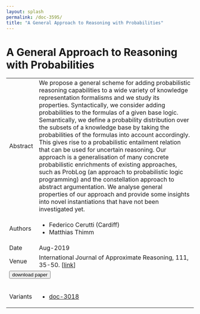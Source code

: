 ```yaml
---
layout: splash
permalink: /doc-3595/
title: "A General Approach to Reasoning with Probabilities"
---
```


# A General Approach to Reasoning with Probabilities

<table>
    <tbody>
    <tr>
        <td>Abstract</td>
        <td>We propose a general scheme for adding probabilistic reasoning capabilities to a wide variety of knowledge representation formalisms and we study its properties. Syntactically, we consider adding probabilities to the formulas of a given base logic. Semantically, we define a probability distribution over the subsets of a knowledge base by taking the probabilities of the formulas into account accordingly. This gives rise to a probabilistic entailment relation that can be used for uncertain reasoning. Our approach is a generalisation of many concrete probabilistic enrichments of existing approaches, such as ProbLog (an approach to probabilistic logic programming) and the constellation approach to abstract argumentation. We analyse general properties of our approach and provide some insights into novel instantiations that have not been investigated yet.</td>
    </tr>
    <tr>
        <td>Authors</td>
        <td>
            <ul>
                <li>Federico Cerutti (Cardiff)</li>
                <li>Matthias Thimm</li>
            </ul>
        </td>
    </tr>
    <tr>
        <td>Date</td>
        <td>Aug-2019</td>
    </tr>
    <tr>
        <td>Venue</td>
        <td>International Journal of Approximate Reasoning, 111, 35-50. [<a href="https://www.sciencedirect.com/science/article/abs/pii/S0888613X18305681?via%3Dihub">link</a>]</td>
    </tr>
        <tr>
            <td colspan="2">
                <form method="get" action="https://www.sciencedirect.com/science/article/abs/pii/S0888613X18305681?via%3Dihub">
                    <button type="submit">download paper</button>
                </form>
            </td>
        </tr>
        <tr>
            <td>Variants</td>
            <td>
                <ul>
                    <li><a href="${varId}">doc-3018</a></li>
                </ul>
            </td>
        </tr>
    </tbody>
</table>
